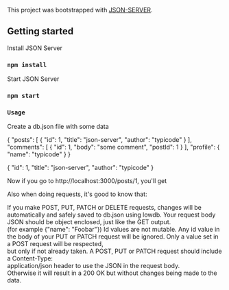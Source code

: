 This project was bootstrapped with [JSON-SERVER](https://github.com/typicode/json-server).

## Getting started

Install JSON Server

### `npm install`

Start JSON Server

### `npm start`

### `Usage`

Create a db.json file with some data

{
"posts": [
{ "id": 1, "title": "json-server", "author": "typicode" }
],
"comments": [
{ "id": 1, "body": "some comment", "postId": 1 }
],
"profile": { "name": "typicode" }
}

{ "id": 1, "title": "json-server", "author": "typicode" }

Now if you go to http://localhost:3000/posts/1, you'll get

Also when doing requests, it's good to know that:

If you make POST, PUT, PATCH or DELETE requests, changes will be automatically and safely saved to db.json using lowdb.
Your request body JSON should be object enclosed, just like the GET output.<br> (for example {"name": "Foobar"})
Id values are not mutable. Any id value in the body of your PUT or PATCH request will be ignored. Only a value set in a POST request will be respected, <br>but only if not already taken.
A POST, PUT or PATCH request should include a Content-Type:<br> application/json header to use the JSON in the request body. <br>Otherwise it will result in a 200 OK but without changes being made to the data.
